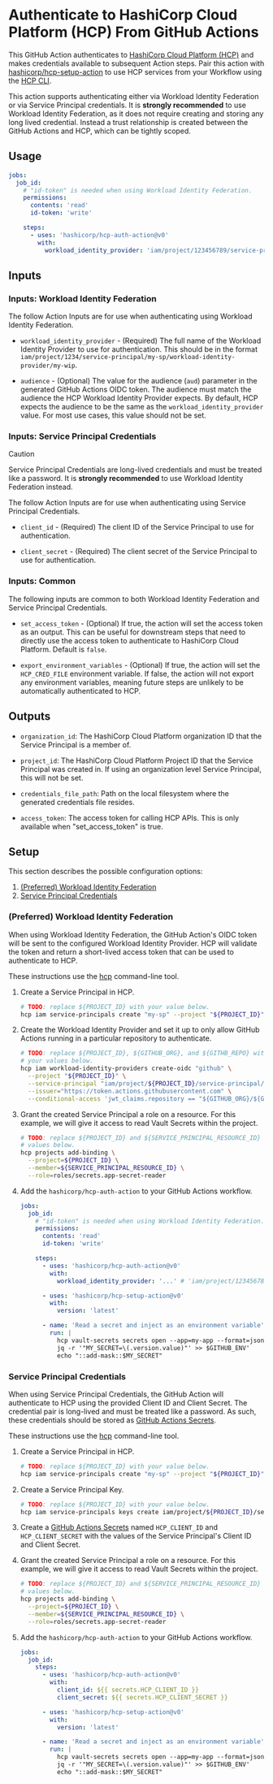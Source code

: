 # Authenticate to HashiCorp Cloud Platform (HCP) From GitHub Actions

This GitHub Action authenticates to
[HashiCorp Cloud Platform (HCP)](https://www.hashicorp.com/cloud) and makes
credentials available to subsequent Action steps. Pair this action with
[hashicorp/hcp-setup-action](https://github.com/hashicorp/hcp-setup-action) to
use HCP services from your Workflow using the [HCP CLI][hcp-cli].

This action supports authenticating either via Workload Identity Federation or
via Service Principal credentials. It is **strongly recommended** to use
Workload Identity Federation, as it does not require creating and storing any
long lived credential. Instead a trust relationship is created between the
GitHub Actions and HCP, which can be tightly scoped.

## Usage

```yaml
jobs:
  job_id:
    # "id-token" is needed when using Workload Identity Federation.
    permissions:
      contents: 'read'
      id-token: 'write'

    steps:
      - uses: 'hashicorp/hcp-auth-action@v0'
        with:
          workload_identity_provider: 'iam/project/123456789/service-principal/my-sp/workload-identity-provider/my-provider'
```

## Inputs

### Inputs: Workload Identity Federation

The follow Action Inputs are for use when authenticating using Workload Identity
Federation.

- `workload_identity_provider` - (Required) The full name of the Workload
  Identity Provider to use for authentication. This should be in the format
  `iam/project/1234/service-principal/my-sp/workload-identity-provider/my-wip`.

- `audience` - (Optional) The value for the audience (`aud`) parameter in the
  generated GitHub Actions OIDC token. The audience must match the audience the
  HCP Workload Identity Provider expects. By default, HCP expects the audience
  to be the same as the `workload_identity_provider` value. For most use cases,
  this value should not be set.

### Inputs: Service Principal Credentials

> [!CAUTION]
>
> Service Principal Credentials are long-lived credentials and must be treated
> like a password. It is **strongly recommended** to use Workload Identity
> Federation instead.

The follow Action Inputs are for use when authenticating using Service Principal
Credentials.

- `client_id` - (Required) The client ID of the Service Principal to use for
  authentication.

- `client_secret` - (Required) The client secret of the Service Principal to use
  for authentication.

### Inputs: Common

The following inputs are common to both Workload Identity Federation and Service
Principal Credentials.

- `set_access_token` - (Optional) If true, the action will set the access token
  as an output. This can be useful for downstream steps that need to directly
  use the access token to authenticate to HashiCorp Cloud Platform. Default is
  `false`.

- `export_environment_variables` - (Optional) If true, the action will set the
  `HCP_CRED_FILE` environment variable. If false, the action will not export any
  environment variables, meaning future steps are unlikely to be automatically
  authenticated to HCP.

## Outputs

- `organization_id`: The HashiCorp Cloud Platform organization ID that the
  Service Principal is a member of.

- `project_id`: The HashiCorp Cloud Platform Project ID that the Service
  Principal was created in. If using an organization level Service Principal,
  this will not be set.

- `credentials_file_path`: Path on the local filesystem where the generated
  credentials file resides.

- `access_token`: The access token for calling HCP APIs. This is only available
  when "set_access_token" is true.

## Setup

This section describes the possible configuration options:

1. [(Preferred) Workload Identity Federation](#preferred-workload-identity-federation)
1. [Service Principal Credentials](#service-principal-credentials)

### (Preferred) Workload Identity Federation

When using Workload Identity Federation, the GitHub Action's OIDC token will be
sent to the configured Workload Identity Provider. HCP will validate the token
and return a short-lived access token that can be used to authenticate to HCP.

These instructions use the [hcp][hcp-cli] command-line tool.

1. Create a Service Principal in HCP.

   ```sh
   # TODO: replace ${PROJECT_ID} with your value below.
   hcp iam service-principals create "my-sp" --project "${PROJECT_ID}"
   ```

1. Create the Workload Identity Provider and set it up to only allow GitHub
   Actions running in a particular repository to authenticate.

   ```sh
   # TODO: replace ${PROJECT_ID}, ${GITHUB_ORG}, and ${GITHB_REPO} with
   # your values below.
   hcp iam workload-identity-providers create-oidc "github" \
     --project "${PROJECT_ID}" \
     --service-principal "iam/project/${PROJECT_ID}/service-principal/my-sp" \
     --issuer="https://token.actions.githubusercontent.com" \
     --conditional-access 'jwt_claims.repository == "${GITHUB_ORG}/${GITHUB_REPO}"'
   ```

1. Grant the created Service Principal a role on a resource. For this example,
   we will give it access to read Vault Secrets within the project.

   ```sh
   # TODO: replace ${PROJECT_ID} and ${SERVICE_PRINCIPAL_RESOURCE_ID} with your
   # values below.
   hcp projects add-binding \
     --project=${PROJECT_ID} \
     --member=${SERVICE_PRINCIPAL_RESOURCE_ID} \
     --role=roles/secrets.app-secret-reader
   ```

1. Add the `hashicorp/hcp-auth-action` to your GitHub Actions workflow.

   ```yaml
   jobs:
     job_id:
       # "id-token" is needed when using Workload Identity Federation.
       permissions:
         contents: 'read'
         id-token: 'write'

       steps:
         - uses: 'hashicorp/hcp-auth-action@v0'
           with:
             workload_identity_provider: '...' # 'iam/project/123456789/service-principal/my-sp/workload-identity-provider/github'

         - uses: 'hashicorp/hcp-setup-action@v0'
           with:
             version: 'latest'

         - name: 'Read a secret and inject as an environment variable'
           run: |
             hcp vault-secrets secrets open --app=my-app --format=json my-secret | \
             jq -r '"MY_SECRET=\(.version.value)"' >> $GITHUB_ENV'
             echo "::add-mask::$MY_SECRET"
   ```

### Service Principal Credentials

When using Service Principal Credentials, the GitHub Action will authenticate to
HCP using the provided Client ID and Client Secret. The credential pair is
long-lived and must be treated like a password. As such, these credentials
should be stored as
[GitHub Actions Secrets](https://docs.github.com/en/actions/security-guides/using-secrets-in-github-actions).

These instructions use the [hcp][hcp-cli] command-line tool.

1. Create a Service Principal in HCP.

   ```sh
   # TODO: replace ${PROJECT_ID} with your value below.
   hcp iam service-principals create "my-sp" --project "${PROJECT_ID}"
   ```

1. Create a Service Principal Key.

   ```sh
   # TODO: replace ${PROJECT_ID} with your value below.
   hcp iam service-principals keys create iam/project/${PROJECT_ID}/service-principal/my-sp
   ```

1. Create a
   [GitHub Actions Secrets](https://docs.github.com/en/actions/security-guides/using-secrets-in-github-actions)
   named `HCP_CLIENT_ID` and `HCP_CLIENT_SECRET` with the values of the Service
   Principal's Client ID and Client Secret.

1. Grant the created Service Principal a role on a resource. For this example,
   we will give it access to read Vault Secrets within the project.

   ```sh
   # TODO: replace ${PROJECT_ID} and ${SERVICE_PRINCIPAL_RESOURCE_ID} with your
   # values below.
   hcp projects add-binding \
     --project=${PROJECT_ID} \
     --member=${SERVICE_PRINCIPAL_RESOURCE_ID} \
     --role=roles/secrets.app-secret-reader
   ```

1. Add the `hashicorp/hcp-auth-action` to your GitHub Actions workflow.

   ```yaml
   jobs:
     job_id:
       steps:
         - uses: 'hashicorp/hcp-auth-action@v0'
           with:
             client_id: ${{ secrets.HCP_CLIENT_ID }}
             client_secret: ${{ secrets.HCP_CLIENT_SECRET }}

         - uses: 'hashicorp/hcp-setup-action@v0'
           with:
             version: 'latest'

         - name: 'Read a secret and inject as an environment variable'
           run: |
             hcp vault-secrets secrets open --app=my-app --format=json my-secret | \
             jq -r '"MY_SECRET=\(.version.value)"' >> $GITHUB_ENV'
             echo "::add-mask::$MY_SECRET"
   ```

[hcp-cli]: https://developer.hashicorp.com/hcp/docs/cli
